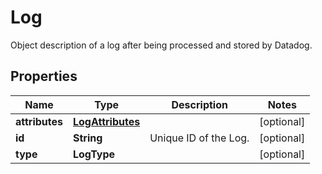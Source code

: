 

# Log

Object description of a log after being processed and stored by Datadog.

## Properties

Name | Type | Description | Notes
------------ | ------------- | ------------- | -------------
**attributes** | [**LogAttributes**](LogAttributes.md) |  |  [optional]
**id** | **String** | Unique ID of the Log. |  [optional]
**type** | **LogType** |  |  [optional]



